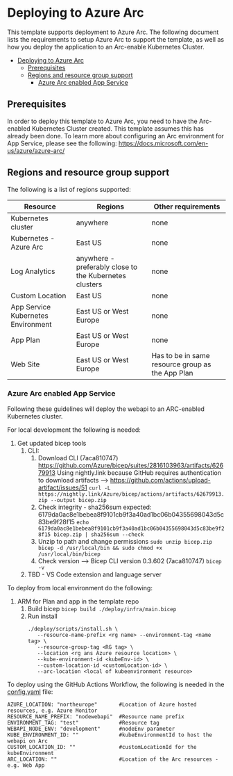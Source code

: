 # Deploying to Azure Arc

This template supports deployment to Azure Arc. The following document lists the requirements to setup Azure Arc to support the template, as well as how you deploy the application to an Arc-enable Kubernetes Cluster.

- [Deploying to Azure Arc](#deploying-to-azure-arc)
  - [Prerequisites](#prerequisites)
  - [Regions and resource group support](#regions-and-resource-group-support)
    - [Azure Arc enabled App Service](#azure-arc-enabled-app-service)

## Prerequisites

In order to deploy this template to Azure Arc, you need to have the Arc-enabled Kubernetes Cluster created. This template assumes this has already been done. To learn more about configuring an Arc environment for App Service, please see the following: https://docs.microsoft.com/en-us/azure/azure-arc/

## Regions and resource group support

The following is a list of regions supported:

| Resource | Regions | Other requirements |
| --- | --- | ---- |
| Kubernetes cluster | anywhere | none |
| Kubernetes - Azure Arc | East US | none |
| Log Analytics | anywhere - preferably close to the Kubernetes clusters | none |
| Custom Location | East US | none |
| App Service Kubernetes Environment | East US or West Europe | none |
| App Plan | East US or West Europe | none |
| Web Site | East US or West Europe | Has to be in same resource group as the App Plan |


### Azure Arc enabled App Service

Following these guidelines will deploy the webapi to an ARC-enabled Kubernetes cluster.

For local development the following is needed:

1. Get updated bicep tools
   1. CLI:
      1. Download CLI (7aca810747) https://github.com/Azure/bicep/suites/2816103963/artifacts/62679913
         Using nightly.link because GitHub requires authentication to download artifacts --> https://github.com/actions/upload-artifact/issues/51
         `curl -L https://nightly.link/Azure/bicep/actions/artifacts/62679913.zip --output bicep.zip`
      1. Check integrity - sha256sum expected: 6179da0ac8e1bebea8f9101cb9f3a40ad1bc06b04355698043d5c83be9f28f15
         `echo 6179da0ac8e1bebea8f9101cb9f3a40ad1bc06b04355698043d5c83be9f28f15 bicep.zip | sha256sum --check`
      1. Unzip to path and change permissions
         `sudo unzip bicep.zip bicep -d /usr/local/bin && sudo chmod +x /usr/local/bin/bicep`
      1. Check version --> Bicep CLI version 0.3.602 (7aca810747)
         `bicep -v`
   1. TBD - VS Code extension and language server

To deploy from local environment do the following:

1. ARM for Plan and app in the template repo
   1. Build bicep
      `bicep build ./deploy/infra/main.bicep`
   1. Run install
      ```
      ./deploy/scripts/install.sh \
         --resource-name-prefix <rg name> --environment-tag <name tag> \
         --resource-group-tag <RG tag> \
         --location <rg ans Azure resource location> \
         --kube-environment-id <kubeEnv-id> \
         --custom-location-id <customLocation-id> \
         --arc-location <local of kubeenvironment resource>
      ```

To deploy using the GitHub Actions Workflow, the following is needed in the [config.yaml](../deploy/config.yaml) file:

```
AZURE_LOCATION: "northeurope"       #Location of Azure hosted resources, e.g. Azure Monitor
RESOURCE_NAME_PREFIX: "nodewebapi"  #Resource name prefix
ENVIRONMENT_TAG: "test"             #Resource tag
WEBAPI_NODE_ENV: "development"      #nodeEnv parameter
KUBE_ENVIRONMENT_ID: ""             #kubeEnvironmentId to host the webapi on Arc
CUSTOM_LOCATION_ID: ""              #customLocationId for the kubeEnvironment
ARC_LOCATION: ""                    #Location of the Arc resources - e.g. Web App
```
